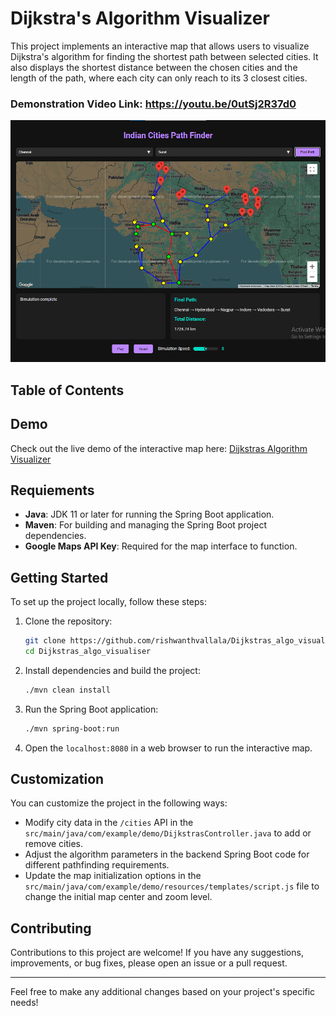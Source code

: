 
# Dijkstra's Algorithm Visualizer

This project implements an interactive map that allows users to visualize Dijkstra's algorithm for finding the shortest path between selected cities. It also displays the shortest distance between the chosen cities and the length of the path, where each city can only reach to its 3 closest cities.

### Demonstration Video Link: https://youtu.be/0utSj2R37d0



![Screenshot](image.png)

## Table of Contents


## Demo

Check out the live demo of the interactive map here: [Dijkstras Algorithm Visualizer](https://rishwanthvallala.github.io/Dijkstras_algo_visualiser/)



## Requiements

- **Java**: JDK 11 or later for running the Spring Boot application.
- **Maven**: For building and managing the Spring Boot project dependencies.
- **Google Maps API Key**: Required for the map interface to function.


## Getting Started

To set up the project locally, follow these steps:

1. Clone the repository:
   ```sh
   git clone https://github.com/rishwanthvallala/Dijkstras_algo_visualiser.git
   cd Dijkstras_algo_visualiser
   ```

2. Install dependencies and build the project:
   ```sh
   ./mvn clean install
   ```

3. Run the Spring Boot application:
   ```sh
   ./mvn spring-boot:run
   ```

4. Open the `localhost:8080` in a web browser to run the interactive map.


## Customization

You can customize the project in the following ways:

- Modify city data in the `/cities` API in the `src/main/java/com/example/demo/DijkstrasController.java` to add or remove cities.
- Adjust the algorithm parameters in the backend Spring Boot code for different pathfinding requirements.
- Update the map initialization options in the `src/main/java/com/example/demo/resources/templates/script.js` file to change the initial map center and zoom level.




## Contributing

Contributions to this project are welcome! If you have any suggestions, improvements, or bug fixes, please open an issue or a pull request.

---

Feel free to make any additional changes based on your project's specific needs!
